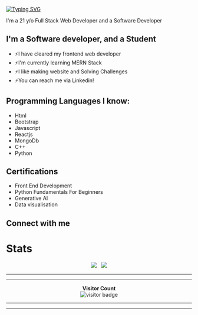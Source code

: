 [![Typing SVG](https://readme-typing-svg.herokuapp.com?color=13D3CB&size=22&vCenter=true&multiline=true&width=397&height=49&lines=Hey+there+%F0%9F%91%8B!+I'm+saad)](https://git.io/typing-svg)

I'm a 21 y/o Full Stack Web Developer and a Software Developer 

## I'm a Software developer, and a Student

* ⚡I have cleared my frontend web developer 
* ⚡I'm currently learning MERN Stack
* ⚡I like making website and Solving Challenges
* ⚡You can reach me via Linkedin!

## Programming Languages I know:

* Html
* Bootstrap
* Javascript
* Reactjs
* MongoDb
* C++
* Python

## Certifications 

* Front End Development
* Python Fundamentals For Beginners
* Generative AI
* Data visualisation 

## Connect with me


# Stats 

<p align="center">
  <img src="https://github-readme-stats.vercel.app/api?username=saad0918&show_icons=true&theme=algolia" /> &nbsp;
  <img src="https://github-readme-streak-stats.herokuapp.com/?user=saad0918&theme=algolia&show_icons=true" />
<p>
  
---

---

<p align="center"> 
  <b>Visitor Count</b> <br>
  <img src="https://komarev.com/ghpvc/?username=saad0918&label=Visitors&color=13D3CB&style=for-the-badge" alt="visitor badge"/>
</p>

---


---
[Linkedin]: https://www.linkedin.com/in/md-saad-ali-83871428b/ 

